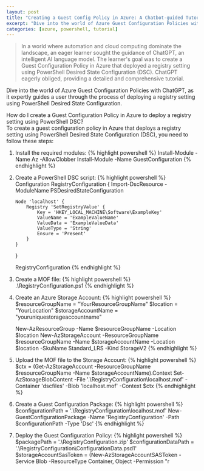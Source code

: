 ```yaml
---
layout: post
title: "Creating a Guest Config Policy in Azure: A Chatbot-guided Tutorial"
excerpt: "Dive into the world of Azure Guest Configuration Policies with ChatGPT, as it expertly guides a user through the process of deploying a registry setting using PowerShell Desired State Configuration."
categories: [azure, powershell, tutorial]
---
```


> In a world where automation and cloud computing dominate the landscape, an eager learner sought the guidance of ChatGPT, an intelligent AI language model. The learner's goal was to create a Guest Configuration Policy in Azure that deployed a registry setting using PowerShell Desired State Configuration (DSC). ChatGPT eagerly obliged, providing a detailed and comprehensive tutorial.

Dive into the world of Azure Guest Configuration Policies with ChatGPT, as it expertly guides a user through the process of deploying a registry setting using PowerShell Desired State Configuration.

<!--more-->

<div class='chat-container'>
   <div class='message user'>
     <span class='content'>
      How do I create a Guest Configuration Policy in Azure to deploy a registry setting using PowerShell DSC?
     </span>
   </div>
   <div class='message assistant'>
     <span class='content'>
      To create a guest configuration policy in Azure that deploys a registry setting using PowerShell Desired State Configuration (DSC), you need to follow these steps:
     </span>
   </div>
</div>


1. Install the required modules:
   {% highlight powershell %}
   Install-Module -Name Az -AllowClobber
   Install-Module -Name GuestConfiguration
   {% endhighlight %}

2. Create a PowerShell DSC script:
   {% highlight powershell %}
   Configuration RegistryConfiguration {
       Import-DscResource -ModuleName PSDesiredStateConfiguration

       Node 'localhost' {
           Registry 'SetRegistryValue' {
               Key = 'HKEY_LOCAL_MACHINE\Software\ExampleKey'
               ValueName = 'ExampleValueName'
               ValueData = 'ExampleValueData'
               ValueType = 'String'
               Ensure = 'Present'
           }
       }
   }

   RegistryConfiguration
   {% endhighlight %}

3. Create a MOF file:
   {% highlight powershell %}
   .\RegistryConfiguration.ps1
   {% endhighlight %}

4. Create an Azure Storage Account:
   {% highlight powershell %}
   $resourceGroupName = "YourResourceGroupName"
   $location = "YourLocation"
   $storageAccountName = "youruniquestorageaccountname"

   New-AzResourceGroup -Name $resourceGroupName -Location $location
   New-AzStorageAccount -ResourceGroupName $resourceGroupName -Name $storageAccountName -Location $location -SkuName Standard_LRS -Kind StorageV2
   {% endhighlight %}

5. Upload the MOF file to the Storage Account:
   {% highlight powershell %}
   $ctx = (Get-AzStorageAccount -ResourceGroupName $resourceGroupName -Name $storageAccountName).Context
   Set-AzStorageBlobContent -File '.\RegistryConfiguration\localhost.mof' -Container 'dscfiles' -Blob 'localhost.mof' -Context $ctx
   {% endhighlight %}

6. Create a Guest Configuration Package:
   {% highlight powershell %}
   $configurationPath = '.\RegistryConfiguration\localhost.mof'
   New-GuestConfigurationPackage -Name 'RegistryConfiguration' -Path $configurationPath -Type 'Dsc'
   {% endhighlight %}

7. Deploy the Guest Configuration Policy:
   {% highlight powershell %}
   $packagePath = '.\RegistryConfiguration.zip'
   $configurationDataPath = '.\RegistryConfiguration\ConfigurationData.psd1'
   $storageAccountSasToken = (New-AzStorageAccountSASToken -Service Blob -ResourceType Container, Object -Permission "r
